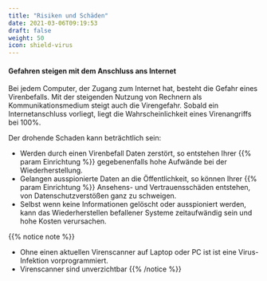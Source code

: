 ```yaml
---
title: "Risiken und Schäden"
date: 2021-03-06T09:19:53
draft: false
weight: 50
icon: shield-virus
---
```


#### Gefahren steigen mit dem Anschluss ans Internet

Bei jedem Computer, der Zugang zum Internet hat, besteht die Gefahr eines Virenbefalls. Mit der steigenden Nutzung von Rechnern als Kommunikationsmedium steigt auch die Virengefahr. Sobald ein Internetanschluss vorliegt, liegt die Wahrscheinlichkeit eines Virenangriffs bei 100%.

Der drohende Schaden kann beträchtlich sein:

- Werden durch einen Virenbefall Daten zerstört, so entstehen Ihrer {{% param Einrichtung %}} gegebenenfalls hohe Aufwände bei der Wiederherstellung.
- Gelangen ausspionierte Daten an die Öffentlichkeit, so können Ihrer {{% param Einrichtung %}} Ansehens- und Vertrauensschäden entstehen, von Datenschutzverstößen ganz zu schweigen.
- Selbst wenn keine Informationen gelöscht oder ausspioniert werden, kann das Wiederherstellen befallener Systeme zeitaufwändig sein und hohe Kosten verursachen.

{{% notice note %}}
- Ohne einen aktuellen Virenscanner auf Laptop oder PC ist ist eine Virus-Infektion vorprogrammiert.
- Virenscanner sind unverzichtbar
{{% /notice %}}